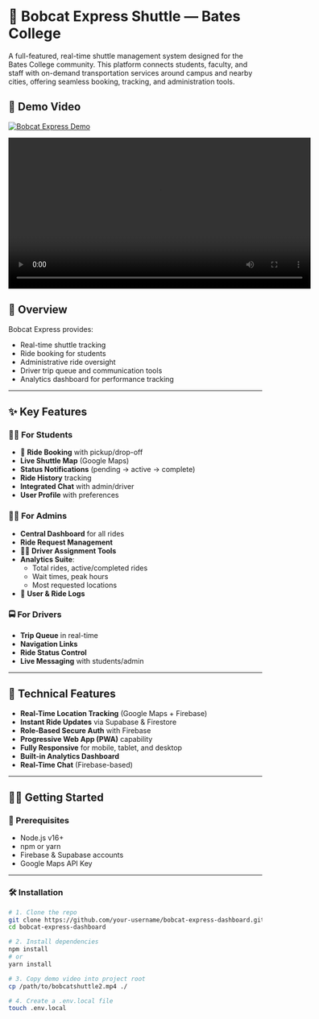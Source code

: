 # 🚌 Bobcat Express Shuttle — Bates College

A full-featured, real-time shuttle management system designed for the Bates College community. This platform connects students, faculty, and staff with on-demand transportation services around campus and nearby cities, offering seamless booking, tracking, and administration tools.

## 🎥 Demo Video

[![Bobcat Express Demo](https://img.youtube.com/vi/H-DmH3itTGw/maxresdefault.jpg)](https://www.youtube.com/shorts/H-DmH3itTGw)

<!-- Demo video embed -->
<video controls width="600">
  <source src="./bobcatshuttle2.mp4" type="video/mp4">
  Your browser does not support the video tag.
</video>

## 🚀 Overview

Bobcat Express provides:

- Real-time shuttle tracking  
- Ride booking for students  
- Administrative ride oversight  
- Driver trip queue and communication tools  
- Analytics dashboard for performance tracking  

---

## ✨ Key Features

### 🧑‍🎓 For Students
- 🚕 **Ride Booking** with pickup/drop-off  
- **Live Shuttle Map** (Google Maps)  
- **Status Notifications** (pending → active → complete)  
- **Ride History** tracking  
- **Integrated Chat** with admin/driver  
- **User Profile** with preferences  

### 🧑‍💼 For Admins
- **Central Dashboard** for all rides  
- **Ride Request Management**  
- 👨‍✈ **Driver Assignment Tools**  
- **Analytics Suite**:  
  - Total rides, active/completed rides  
  - Wait times, peak hours  
  - Most requested locations  
- 📄 **User & Ride Logs**  

### 🚍 For Drivers
- **Trip Queue** in real-time  
- **Navigation Links**  
- **Ride Status Control**  
- **Live Messaging** with students/admin  

---

## 🧪 Technical Features

- **Real-Time Location Tracking** (Google Maps + Firebase)  
- **Instant Ride Updates** via Supabase & Firestore  
- **Role-Based Secure Auth** with Firebase  
- **Progressive Web App (PWA)** capability  
- **Fully Responsive** for mobile, tablet, and desktop  
- **Built-in Analytics Dashboard**  
- **Real-Time Chat** (Firebase-based)  

---

## 🧑‍💻 Getting Started

### 🔐 Prerequisites
- Node.js v16+  
- npm or yarn  
- Firebase & Supabase accounts  
- Google Maps API Key  

---

### 🛠️ Installation

```bash
# 1. Clone the repo
git clone https://github.com/your-username/bobcat-express-dashboard.git
cd bobcat-express-dashboard

# 2. Install dependencies
npm install
# or
yarn install

# 3. Copy demo video into project root
cp /path/to/bobcatshuttle2.mp4 ./

# 4. Create a .env.local file
touch .env.local
